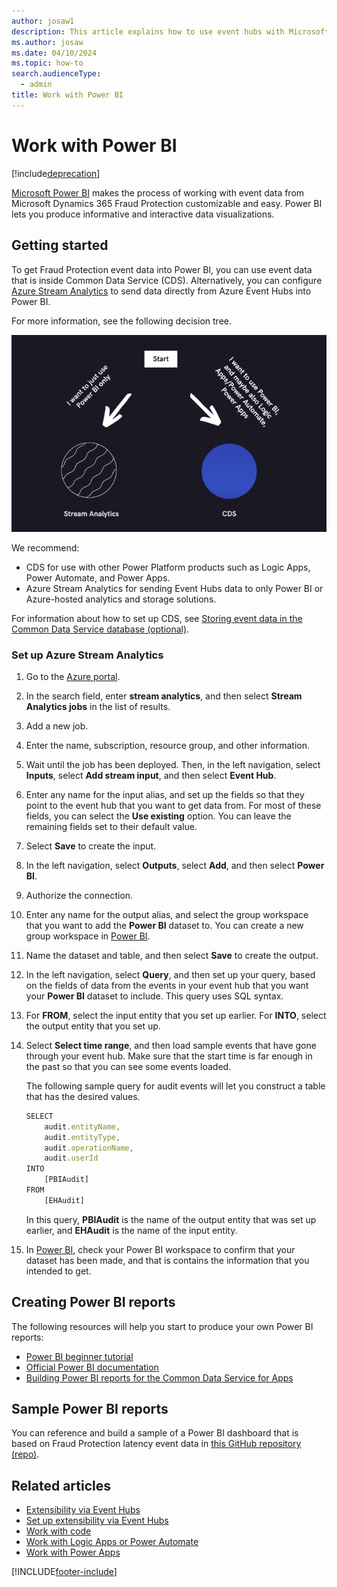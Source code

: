 ```yaml
---
author: josaw1
description: This article explains how to use event hubs with Microsoft Power BI to extend the functionality of Microsoft Dynamics 365 Fraud Protection and incorporate its data into an organization's processes and workflows.
ms.author: josaw
ms.date: 04/10/2024
ms.topic: how-to
search.audienceType:
  - admin
title: Work with Power BI
---
```


# Work with Power BI

[!include[deprecation](includes/deprecation.md)]

[Microsoft Power BI](/power-bi/) makes the process of working with event data from Microsoft Dynamics 365 Fraud Protection customizable and easy. Power BI lets you produce informative and interactive data visualizations.

## Getting started

To get Fraud Protection event data into Power BI, you can use event data that is inside Common Data Service (CDS). Alternatively, you can configure [Azure Stream Analytics](/azure/stream-analytics/stream-analytics-power-bi-dashboard) to send data directly from Azure Event Hubs into Power BI.

For more information, see the following decision tree.

![Decision tree.](media/eventhubs/decision-tree.png)

We recommend: 

- CDS for use with other Power Platform products such as Logic Apps, Power Automate, and Power Apps. 
- Azure Stream Analytics for sending Event Hubs data to only Power BI or Azure-hosted analytics and storage solutions.

For information about how to set up CDS, see [Storing event data in the Common Data Service database (optional)](extensibility-with-power-automate.md#storing-event-data-in-the-common-data-service-database-optional).

### Set up Azure Stream Analytics

1. Go to the [Azure portal](https://portal.azure.com/).
2. In the search field, enter **stream analytics**, and then select **Stream Analytics jobs** in the list of results.
3. Add a new job.
4. Enter the name, subscription, resource group, and other information.
5. Wait until the job has been deployed. Then, in the left navigation, select **Inputs**, select **Add stream input**, and then select **Event Hub**.
6. Enter any name for the input alias, and set up the fields so that they point to the event hub that you want to get data from. For most of these fields, you can select the **Use existing** option. You can leave the remaining fields set to their default value.
7. Select **Save** to create the input.
8. In the left navigation, select **Outputs**, select **Add**, and then select **Power BI**.
9. Authorize the connection.
10. Enter any name for the output alias, and select the group workspace that you want to add the **Power BI** dataset to. You can create a new group workspace in [Power BI](https://msit.powerbi.com/).
11. Name the dataset and table, and then select **Save** to create the output.
12. In the left navigation, select **Query**, and then set up your query, based on the fields of data from the events in your event hub that you want your **Power BI** dataset to include. This query uses SQL syntax.
13. For **FROM**, select the input entity that you set up earlier. For **INTO**, select the output entity that you set up.
14. Select **Select time range**, and then load sample events that have gone through your event hub. Make sure that the start time is far enough in the past so that you can see some events loaded.

    The following sample query for audit events will let you construct a table that has the desired values.

    ```Javascript
    SELECT
        audit.entityName,
        audit.entityType,
        audit.operationName,
        audit.userId
    INTO
        [PBIAudit]
    FROM
        [EHAudit]
    ```

    In this query, **PBIAudit** is the name of the output entity that was set up earlier, and **EHAudit** is the name of the input entity.

16. In [Power BI](https://msit.powerbi.com/), check your Power BI workspace to confirm that your dataset has been made, and that is contains the information that you intended to get.

## Creating Power BI reports

The following resources will help you start to produce your own Power BI reports:

- [Power BI beginner tutorial](https://www.youtube.com/watch?v=AGrl-H87pRU)
- [Official Power BI documentation](/powerapps/maker/common-data-service/data-platform-powerbi-connector)
- [Building Power BI reports for the Common Data Service for Apps](https://powerapps.microsoft.com/blog/cds-for-apps-powerbi/)

## Sample Power BI reports

You can reference and build a sample of a Power BI dashboard that is based on Fraud Protection latency event data in [this GitHub repository (repo)](https://github.com/microsoft/Dynamics-365-Fraud-Protection-Samples/tree/master/power%20bi%20sample).

## Related articles

- [Extensibility via Event Hubs](extensibility-via-event-hubs-overview.md)
- [Set up extensibility via Event Hubs](extensibility-setup.md)	
- [Work with code](extensibility-with-code.md)
- [Work with Logic Apps or Power Automate](extensibility-with-power-automate.md)
- [Work with Power Apps](extensibility-with-power-apps.md)



[!INCLUDE[footer-include](includes/footer-banner.md)]
